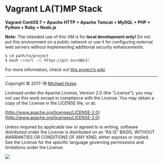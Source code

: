# Vagrant LA(T)MP Stack

**Vagrant CentOS 7 + Apache HTTP + Apache Tomcat + MySQL + PHP + Python + Ruby + Node.js**

**Note:** The intended use of this VM is for **local development only!** Do not put this environment on a public network or use it for configuring external web servers without implementing additional security enhancements.

```bash
$ cd path/to/project
$ bash <(curl -sL https://git.io/vQbL5)
```

For more information, check out [this project’s wiki](../../wiki).

---

Copyright © 2017-18 [Michael Hulse](http://mky.io).

Licensed under the Apache License, Version 2.0 (the “License”); you may not use this work except in compliance with the License. You may obtain a copy of the License in the LICENSE file, or at:

[http://www.apache.org/licenses/LICENSE-2.0](http://www.apache.org/licenses/LICENSE-2.0)

Unless required by applicable law or agreed to in writing, software distributed under the License is distributed on an “AS IS” BASIS, WITHOUT WARRANTIES OR CONDITIONS OF ANY KIND, either express or implied. See the License for the specific language governing permissions and limitations under the License.

<img src="https://github.global.ssl.fastly.net/images/icons/emoji/octocat.png">
